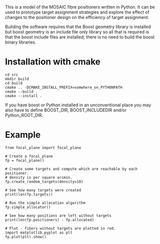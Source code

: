 This is a model of the MOSAIC fibre positioners written in Python. It can be
used to prototype target assignment strategies and explore the effect of
changes to the positioner design on the efficiency of target assignment.

Building the software requires that the Boost geometry library is installed
but boost geometry is an include file only library so all that is required
is that the boost include files are installed; there is no need to build the
boost binary libraries.

# Installation with cmake

    cd src
    mkdir build
    cd build
    cmake .. -DCMAKE_INSTALL_PREFIX=somwhere_on_PYTHONPATH
    cmake --build .
    cmake --install .

If you have boost or Python installed in an unconventional place you may
also have to define BOOST_DIR, BOOST_INCLUDEDIR and/or Python_ROOT_DIR.

# Example

    from focal_plane import focal_plane

    # Create a focal_plane
    fp = focal_plane()

    # Create some targets and compute which are reachable by each positioner.
    # density is per square arcmin.
    fp.create_random_targets(density=10)

    # See how many targets were created
    print(len(fp.targets))

    # Run the simple allocation algorithm
    fp.simple_allocator()

    # See how many positions are left without targets
    print(len(fp.positioners) - fp.allocated)

    # Plot - fibers without targets are plotted in red.
    import matplotlib.pyplot as plt
    fp.plot(plt).show()
